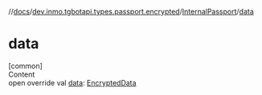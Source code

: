 //[docs](../../../index.md)/[dev.inmo.tgbotapi.types.passport.encrypted](../index.md)/[InternalPassport](index.md)/[data](data.md)



# data  
[common]  
Content  
open override val [data](data.md): [EncryptedData](../../dev.inmo.tgbotapi.types.passport.credentials/index.md#%5Bdev.inmo.tgbotapi.types.passport.credentials%2FEncryptedData%2F%2F%2FPointingToDeclaration%2F%5D%2FClasslikes%2F625018081)  



